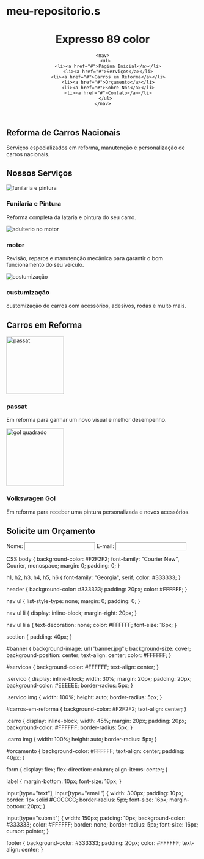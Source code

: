 # meu-repositorio.s

<!DOCTYPE html>
<html>
<head>
  <title>Expresso 89</title>
  <link rel="stylesheet" type="text/css" href="style.css">
</head>
<body>
  <header>
    <h1>Expresso 89 color</h1>
    
    <nav>
      <ul>
        <li><a href="#">Página Inicial</a></li>
        <li><a href="#">Serviços</a></li>
        <li><a href="#">Carros em Reforma</a></li>
        <li><a href="#">Orçamento</a></li>
        <li><a href="#">Sobre Nós</a></li>
        <li><a href="#">Contato</a></li>
      </ul>
    </nav>
  </header>

  <section id="banner">
    <h2>Reforma de Carros Nacionais</h2>
    <p>Serviços especializados em reforma, manutenção e personalização de carros nacionais.</p>
  </section>

  <section id="servicos">
    <h2>Nossos Serviços</h2>
    <div class="servico">
      <img src="https://novonegocio.com.br/wp-content/uploads/2012/01/como_montar_uma_funilaria_e_pintura.jpg" alt="funilaria e pintura">
      <h3>Funilaria e Pintura</h3>
      <p>Reforma completa da lataria e pintura do seu carro.</p>
    </div>
    <div class="servico">
      <img src="https://encrypted-tbn0.gstatic.com/images?q=tbn:ANd9GcQfR0VtdZBaKDjNwQnJNc9xMZZngZkdeJUurg&usqp=CAU" alt="adulterio no motor">
      <h3>motor</h3>
      <p>Revisão, reparos e manutenção mecânica para garantir o bom funcionamento do seu veículo.</p>
    </div>
    <div class="servico">
      <img src="https://fotos.jornaldocarro.estadao.com.br/jornal-do-carro/imagens/noticia/leitor-2-670.jpg" alt="costumização">
      <h3>custumização</h3>
      <p>customização de carros com acessórios, adesivos, rodas e muito mais.</p>
    </div>
  </section>

  <section id="carros-em-reforma">
    <h2>Carros em Reforma</h2>
    <div class="passat">
      <img src="https://encrypted-tbn0.gstatic.com/images?q=tbn:ANd9GcS39TTaBcx7jR2JCIaC_Aakn5v1gL8S5LRHkQ&usqp=CAU" alt="passat"width="150" height="auto">
      <h3>passat</h3>
      <p>Em reforma para ganhar um novo visual e melhor desempenho.</p>
    </div>
    <div class="gol quadrado">
      <img src="https://img.olx.com.br/images/18/183363771881696.jpg" alt="gol quadrado"width="150" height="auto">
      <h3>Volkswagen Gol</h3>
      <p>Em reforma para receber uma pintura personalizada e novos acessórios.</p>
    </div>
  </section>

  <section id="orcamento">
    <h2>Solicite um Orçamento</h2>
    <form>
      <label for="nome">Nome:</label>
      <input type="text" id="nome" name="nome" required>
      <label for="email">E-mail:</label>
      <input type="email" id="email" name="email" required>
      

CSS
body {
  background-color: #F2F2F2;
  font-family: "Courier New", Courier, monospace;
  margin: 0;
  padding: 0;
}

h1, h2, h3, h4, h5, h6 {
  font-family: "Georgia", serif;
  color: #333333;
}

header {
  background-color: #333333;
  padding: 20px;
  color: #FFFFFF;
}

nav ul {
  list-style-type: none;
  margin: 0;
  padding: 0;
}

nav ul li {
  display: inline-block;
  margin-right: 20px;
}

nav ul li a {
  text-decoration: none;
  color: #FFFFFF;
  font-size: 16px;
}

section {
  padding: 40px;
}

#banner {
  background-image: url("banner.jpg");
  background-size: cover;
  background-position: center;
  text-align: center;
  color: #FFFFFF;
}

#servicos {
  background-color: #FFFFFF;
  text-align: center;
}

.servico {
  display: inline-block;
  width: 30%;
  margin: 20px;
  padding: 20px;
  background-color: #EEEEEE;
  border-radius: 5px;
}

.servico img {
  width: 100%;
  height: auto;
  border-radius: 5px;
}

#carros-em-reforma {
  background-color: #F2F2F2;
  text-align: center;
}

.carro {
  display: inline-block;
  width: 45%;
  margin: 20px;
  padding: 20px;
  background-color: #FFFFFF;
  border-radius: 5px;
}

.carro img {
  width: 100%;
  height: auto;
  border-radius: 5px;
}

#orcamento {
  background-color: #FFFFFF;
  text-align: center;
  padding: 40px;
}

form {
  display: flex;
  flex-direction: column;
  align-items: center;
}

label {
  margin-bottom: 10px;
  font-size: 16px;
}

input[type="text"],
input[type="email"] {
  width: 300px;
  padding: 10px;
  border: 1px solid #CCCCCC;
  border-radius: 5px;
  font-size: 16px;
  margin-bottom: 20px;
}

input[type="submit"] {
  width: 150px;
  padding: 10px;
  background-color: #333333;
  color: #FFFFFF;
  border: none;
  border-radius: 5px;
  font-size: 16px;
  cursor: pointer;
}

footer {
  background-color: #333333;
  padding: 20px;
  color: #FFFFFF;
  text-align: center;
}

